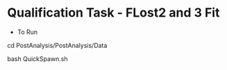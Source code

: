 # Qualification Task - FLost2 and 3 Fit 
- To Run 

cd PostAnalysis/PostAnalysis/Data

bash QuickSpawn.sh


